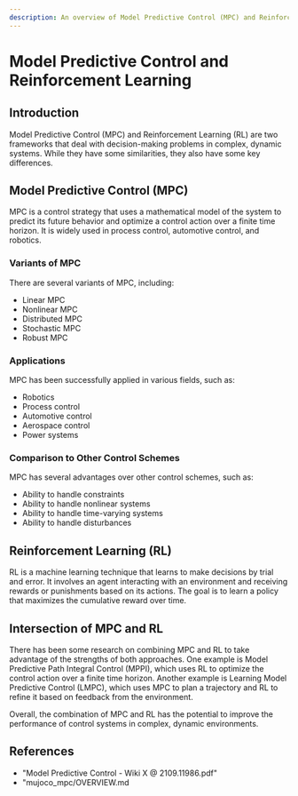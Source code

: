 ```yaml
---
description: An overview of Model Predictive Control (MPC) and Reinforcement Learning (RL), including their variants, applications, and advantages, as well as the potential benefits of combining the two approaches.
---
```

# Model Predictive Control and Reinforcement Learning

## Introduction
Model Predictive Control (MPC) and Reinforcement Learning (RL) are two frameworks that deal with decision-making problems in complex, dynamic systems. While they have some similarities, they also have some key differences.

## Model Predictive Control (MPC)

MPC is a control strategy that uses a mathematical model of the system to predict its future behavior and optimize a control action over a finite time horizon. It is widely used in process control, automotive control, and robotics.

### Variants of MPC
There are several variants of MPC, including:
- Linear MPC
- Nonlinear MPC
- Distributed MPC
- Stochastic MPC
- Robust MPC

### Applications
MPC has been successfully applied in various fields, such as:
- Robotics
- Process control
- Automotive control
- Aerospace control
- Power systems

### Comparison to Other Control Schemes
MPC has several advantages over other control schemes, such as:
- Ability to handle constraints
- Ability to handle nonlinear systems
- Ability to handle time-varying systems
- Ability to handle disturbances

## Reinforcement Learning (RL)

RL is a machine learning technique that learns to make decisions by trial and error. It involves an agent interacting with an environment and receiving rewards or punishments based on its actions. The goal is to learn a policy that maximizes the cumulative reward over time.

## Intersection of MPC and RL

There has been some research on combining MPC and RL to take advantage of the strengths of both approaches. One example is Model Predictive Path Integral Control (MPPI), which uses RL to optimize the control action over a finite time horizon. Another example is Learning Model Predictive Control (LMPC), which uses MPC to plan a trajectory and RL to refine it based on feedback from the environment.

Overall, the combination of MPC and RL has the potential to improve the performance of control systems in complex, dynamic environments.

## References
- "Model Predictive Control - Wiki X @ 2109.11986.pdf"
- "mujoco_mpc/OVERVIEW.md